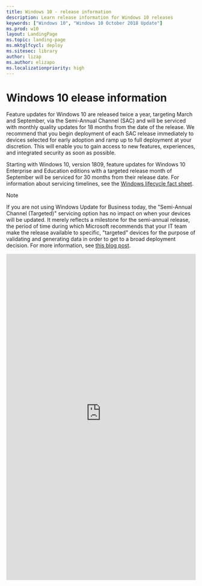 ```yaml
---
title: Windows 10 - release information
description: Learn release information for Windows 10 releases
keywords: ["Windows 10", "Windows 10 October 2018 Update"]
ms.prod: w10
layout: LandingPage  
ms.topic: landing-page
ms.mktglfcycl: deploy
ms.sitesec: library
author: lizap
ms.author: elizapo
ms.localizationpriority: high
---
```

# Windows 10 elease information

Feature updates for Windows 10 are released twice a year, targeting March and September, via the Semi-Annual Channel (SAC) and will be serviced with monthly quality updates for 18 months from the date of the release. We recommend that you begin deployment of each SAC release immediately to devices selected for early adoption and ramp up to full deployment at your discretion. This will enable you to gain access to new features, experiences, and integrated security as soon as possible.

Starting with Windows 10, version 1809, feature updates for Windows 10 Enterprise and Education editions with a targeted release month of September will be serviced for 30 months from their release date. For information about servicing timelines, see the [Windows lifecycle fact sheet](https://support.microsoft.com/help/13853).

>[!NOTE]
>If you are not using Windows Update for Business today, the "Semi-Annual Channel (Targeted)" servicing option has no impact on when your devices will be updated. It merely reflects a milestone for the semi-annual release, the period of time during which Microsoft recommends that your IT team make the release available to specific, "targeted" devices for the purpose of validating and generating data in order to get to a broad deployment decision. For more information, see [this blog post](https://techcommunity.microsoft.com/t5/Windows-IT-Pro-Blog/Windows-Update-for-Business-and-the-retirement-of-SAC-T/ba-p/339523).
 

<div class="m-rich-content-block" data-grid="col-12">
    <div id="winrelinfo" xmlns="http://www.w3.org/1999/xhtml"><iframe width="100%" height="866px" id="winrelinfo_iframe" src="https://winreleaseinfoprod.blob.core.windows.net/winreleaseinfoprod/en-US.html" frameborder="0" marginwidth="0" marginheight="0" scrolling="auto"></iframe></div>
    <script src="https://winreleaseinfoprod.blob.core.windows.net/winreleaseinfoprod/iframe.js" xmlns="http://www.w3.org/1999/xhtml"></script>
    <script xmlns="http://www.w3.org/1999/xhtml">/*<![CDATA[*/winrelinfo_setup("https://winreleaseinfoprod.blob.core.windows.net/winreleaseinfoprod/en-US.html")/*]]>*/</script>
</div>



